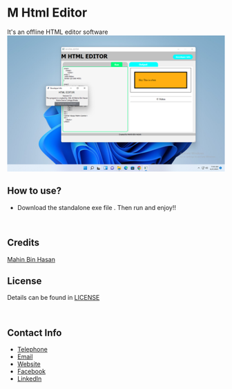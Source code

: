 # M Html Editor
It's an offline HTML editor software
![snap.png](Other/snap.PNG)
<br>


## How to use?
- Download the standalone exe file . Then run and enjoy!!

<br>


## Credits
[Mahin Bin Hasan](https://www.facebook.com/root.mahin)



## License
Details can be found in [LICENSE](LICENSE)

<br>

## Contact Info
- [Telephone](tel:01580-906164)
- [Email](mailto:allmahin149@gmail.com)
- [Website](http://mahin.ml/)
- [Facebook](https://www.facebook.com/root.mahin)
- [LinkedIn](https://www.linkedin.com/in/mahinbinhasan/)
